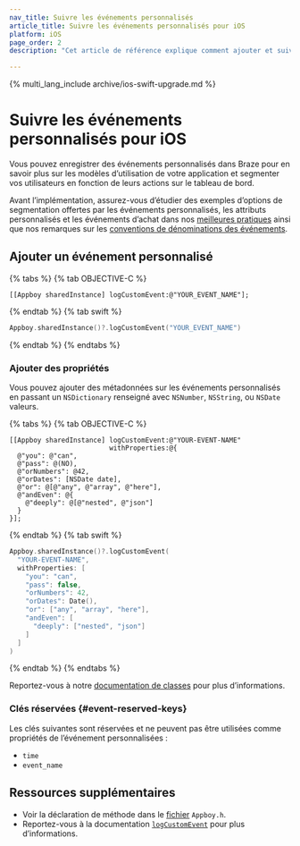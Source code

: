 ```yaml
---
nav_title: Suivre les événements personnalisés
article_title: Suivre les événements personnalisés pour iOS
platform: iOS
page_order: 2
description: "Cet article de référence explique comment ajouter et suivre des événements personnalisés pour votre application iOS."

---
```


{% multi_lang_include archive/ios-swift-upgrade.md %}

# Suivre les événements personnalisés pour iOS

Vous pouvez enregistrer des événements personnalisés dans Braze pour en savoir plus sur les modèles d’utilisation de votre application et segmenter vos utilisateurs en fonction de leurs actions sur le tableau de bord.

Avant l’implémentation, assurez-vous d’étudier des exemples d’options de segmentation offertes par les événements personnalisés, les attributs personnalisés et les événements d’achat dans nos [meilleures pratiques][0] ainsi que nos remarques sur les [conventions de dénominations des événements]({{site.baseurl}}/user_guide/data_and_analytics/custom_data/event_naming_conventions/).

## Ajouter un événement personnalisé

{% tabs %}
{% tab OBJECTIVE-C %}

```objc
[[Appboy sharedInstance] logCustomEvent:@"YOUR_EVENT_NAME"];
```

{% endtab %}
{% tab swift %}

```swift
Appboy.sharedInstance()?.logCustomEvent("YOUR_EVENT_NAME")
```

{% endtab %}
{% endtabs %}

### Ajouter des propriétés

Vous pouvez ajouter des métadonnées sur les événements personnalisés en passant un `NSDictionary` renseigné avec `NSNumber`, `NSString`, ou `NSDate` valeurs.

{% tabs %}
{% tab OBJECTIVE-C %}

```objc
[[Appboy sharedInstance] logCustomEvent:@"YOUR-EVENT-NAME"
                         withProperties:@{
  @"you": @"can",
  @"pass": @(NO),
  @"orNumbers": @42,
  @"orDates": [NSDate date],
  @"or": @[@"any", @"array", @"here"],
  @"andEven": @{
    @"deeply": @[@"nested", @"json"]
  }
}];
```

{% endtab %}
{% tab swift %}

```swift
Appboy.sharedInstance()?.logCustomEvent(
  "YOUR-EVENT-NAME",
  withProperties: [
    "you": "can",
    "pass": false,
    "orNumbers": 42,
    "orDates": Date(),
    "or": ["any", "array", "here"],
    "andEven": [
      "deeply": ["nested", "json"]
    ]
  ]
)
```

{% endtab %}
{% endtabs %}

Reportez-vous à notre [documentation de classes][4] pour plus d’informations.

### Clés réservées {#event-reserved-keys}

Les clés suivantes sont réservées et ne peuvent pas être utilisées comme propriétés de l’événement personnalisées :

- `time`
- `event_name`

## Ressources supplémentaires

- Voir la déclaration de méthode dans le [fichier][2] `Appboy.h`. 
- Reportez-vous à la documentation [`logCustomEvent`][3] pour plus d’informations.

[0]: {{site.baseurl}}/developer_guide/platform_wide/analytics_overview/#user-data-collection
[2]: https://github.com/Appboy/appboy-ios-sdk/blob/master/AppboyKit/include/Appboy.h
[3]: http://appboy.github.io/appboy-ios-sdk/docs/interface_appboy.html#ad80c39e8c96482a77562a5b1a1d387aa "logcustomevent documentation"
[4]: http://appboy.github.io/appboy-ios-sdk/docs/interface_appboy.html#a4f0051d73d85cb37f63c232248124c79 "logcustomevent:withproperties documentation"
